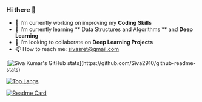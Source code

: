 ### Hi there 👋

- 🔭 I’m currently working on improving my **Coding Skills**
- 🌱 I’m currently learning ** Data Structures and Algorithms ** and **Deep Learning**
- 👯 I’m looking to collaborate on **Deep Learning Projects**
- 📫 How to reach me: sivasret@gmail.com



[![Siva Kumar's GitHub stats](https://github-readme-stats.vercel.app/api?username=Siva2910&show_icons=true&theme='radical')](https://github.com/Siva2910/github-readme-stats)

[![Top Langs](https://github-readme-stats.vercel.app/api/top-langs/?username=Siva2910&layout=compact)](https://github.com/Siva2910/github-readme-stats)

[![Readme Card](https://github-readme-stats.vercel.app/api/pin?username=anuraghazra&repo=github-readme-stats)](https://github.com/Siva2910/github-readme-stats)


